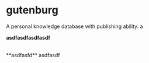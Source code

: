 # gutenburg

A personal knowledge database with publishing ability.
a

**asdfasdfasdfasdf**

<br>
**asdfasfd**
asdfasdf